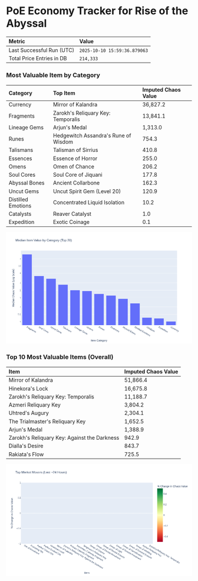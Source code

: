 # PoE Economy Tracker for Rise of the Abyssal

<!-- START_MAINTENANCE -->
| Metric | Value |
|:---|:---|
| Last Successful Run (UTC) | `2025-10-10 15:59:36.879063` |
| Total Price Entries in DB | `214,333` |

<!-- END_MAINTENANCE -->

<!-- START_DATAFRAME_DEBUG -->
<!-- END_DATAFRAME_DEBUG -->

<!-- START_CATEGORY_ANALYSIS -->
### Most Valuable Item by Category
| Category | Top Item | Imputed Chaos Value |
| :--- | :--- | :--- |
| Currency | Mirror of Kalandra | 36,827.2 |
| Fragments | Zarokh's Reliquary Key: Temporalis | 13,841.1 |
| Lineage Gems | Arjun's Medal | 1,313.0 |
| Runes | Hedgewitch Assandra's Rune of Wisdom | 754.3 |
| Talismans | Talisman of Sirrius | 410.8 |
| Essences | Essence of Horror | 255.0 |
| Omens | Omen of Chance | 206.2 |
| Soul Cores | Soul Core of Jiquani | 177.8 |
| Abyssal Bones | Ancient Collarbone | 162.3 |
| Uncut Gems | Uncut Spirit Gem (Level 20) | 120.9 |
| Distilled Emotions | Concentrated Liquid Isolation | 10.2 |
| Catalysts | Reaver Catalyst | 1.0 |
| Expedition | Exotic Coinage | 0.1 |


![Category Analysis Chart](charts/category_analysis.png)
<!-- END_ANALYSIS -->

<!-- START_ANALYSIS -->
### Top 10 Most Valuable Items (Overall)
| Item | Imputed Chaos Value |
| :--- | :--- |
| Mirror of Kalandra | 51,866.4 |
| Hinekora's Lock | 16,675.8 |
| Zarokh's Reliquary Key: Temporalis | 11,188.7 |
| Azmeri Reliquary Key | 3,804.2 |
| Uhtred's Augury | 2,304.1 |
| The Trialmaster's Reliquary Key | 1,652.5 |
| Arjun's Medal | 1,388.9 |
| Zarokh's Reliquary Key: Against the Darkness | 942.9 |
| Dialla's Desire | 843.7 |
| Rakiata's Flow | 725.5 |


![Market Movers Chart](charts/market_movers.png)
<!-- END_ANALYSIS -->
